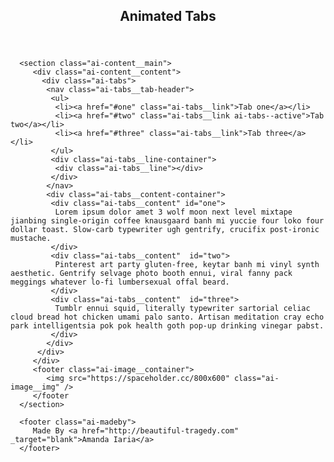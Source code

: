 <!doctype html>
<html>
<title>muntadher </title>
<head>
<style >

 
  &__line-container {
    display: block;
    height: 4px;
    position: relative;
    width: 100%;
  }
 
  &__line {
    height: 2px;
    background: $brand-color;
    position: absolute;
    width: auto;
    transition: 0.25s ease;
  }
 
  &__content {
    display: none;
    padding-top: 24px;
    padding-bottom: 32px;

    &.ai-tabs__content--active {
     display: block;
    }
  }
  
  &--active {
   // background: #ff0000;
  }
}



</style >
<script>

      
      setActive = (e, $tabs) => {
        e.preventDefault();
        const divId = e.currentTarget.getAttribute('href');

        $tabs.forEach(($tab) => {
          $tab.classList.remove('ai-tabs--active');
        });

        document.querySelectorAll('.ai-tabs__content').forEach(($content) => {
         $content.classList.remove('ai-tabs__content--active');
        });

        e.currentTarget.classList.add('ai-tabs--active');
        document.querySelector(divId).classList.add('ai-tabs__content--active');
      };

$tabs.forEach(($tab) => {
  onLoadLine();
  $tab.addEventListener('click', (e) => {
    setActive(e, $tabs);
    animateLine(e.currentTarget, $line);
  });
});

</script>
<body>

<main>
   <section class="ai-content">
      <header class="ai-content__title">
         <h1 class="text-center"> Animated Tabs </h1>
      </header>

      <section class="ai-content__main">
         <div class="ai-content__content">
           <div class="ai-tabs">
            <nav class="ai-tabs__tab-header">
             <ul>
              <li><a href="#one" class="ai-tabs__link">Tab one</a></li>
              <li><a href="#two" class="ai-tabs__link ai-tabs--active">Tab two</a></li>
              <li><a href="#three" class="ai-tabs__link">Tab three</a></li>
             </ul>
             <div class="ai-tabs__line-container">
              <div class="ai-tabs__line"></div>
             </div>
            </nav>
            <div class="ai-tabs__content-container">
             <div class="ai-tabs__content" id="one">
              Lorem ipsum dolor amet 3 wolf moon next level mixtape jianbing single-origin coffee knausgaard banh mi yuccie four loko four dollar toast. Slow-carb typewriter ugh gentrify, crucifix post-ironic mustache. 
             </div>
             <div class="ai-tabs__content"  id="two">
              Pinterest art party gluten-free, keytar banh mi vinyl synth aesthetic. Gentrify selvage photo booth ennui, viral fanny pack meggings whatever lo-fi lumbersexual offal beard. 
             </div>
             <div class="ai-tabs__content"  id="three">
              Tumblr ennui squid, literally typewriter sartorial celiac cloud bread hot chicken umami palo santo. Artisan meditation cray echo park intelligentsia pok pok health goth pop-up drinking vinegar pabst.
             </div>
            </div>
          </div>
         </div>
         <footer class="ai-image__container">
            <img src="https://spaceholder.cc/800x600" class="ai-image__img" />
         </footer
      </section>

      <footer class="ai-madeby">
         Made By <a href="http://beautiful-tragedy.com" _target="blank">Amanda Iaria</a>
      </footer>
   </section>
</main>
</body>

